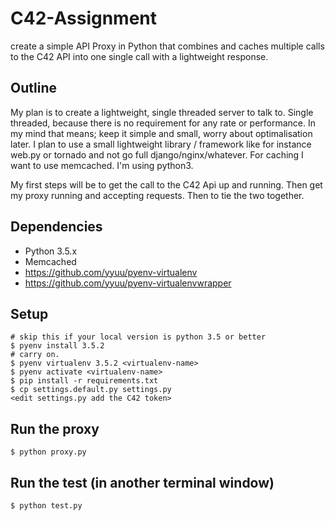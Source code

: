 # C42-Assignment
create a simple API Proxy in Python that combines and caches multiple calls to the C42 API into one single call with a lightweight response.

## Outline
My plan is to create a lightweight, single threaded server to talk to. Single threaded, because there is no requirement for any rate or performance. In my mind that means; keep it simple and small, worry about optimalisation later. I plan to use a small lightweight library / framework like for instance web.py or tornado and not go full django/nginx/whatever. 
For caching I want to use memcached.
I'm using python3.

My first steps will be to get the call to the C42 Api up and running. 
Then get my proxy running and accepting requests.
Then to tie the two together.

## Dependencies
* Python 3.5.x
* Memcached
* https://github.com/yyuu/pyenv-virtualenv
* https://github.com/yyuu/pyenv-virtualenvwrapper

## Setup
```
# skip this if your local version is python 3.5 or better
$ pyenv install 3.5.2
# carry on.
$ pyenv virtualenv 3.5.2 <virtualenv-name>
$ pyenv activate <virtualenv-name>
$ pip install -r requirements.txt
$ cp settings.default.py settings.py
<edit settings.py add the C42 token>
```

## Run the proxy
```
$ python proxy.py
```

## Run the test (in another terminal window)
```
$ python test.py
```
